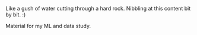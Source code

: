 Like a gush of water cutting through a hard rock.
Nibbling at this content bit by bit.
:)

Material for my ML and data study.
